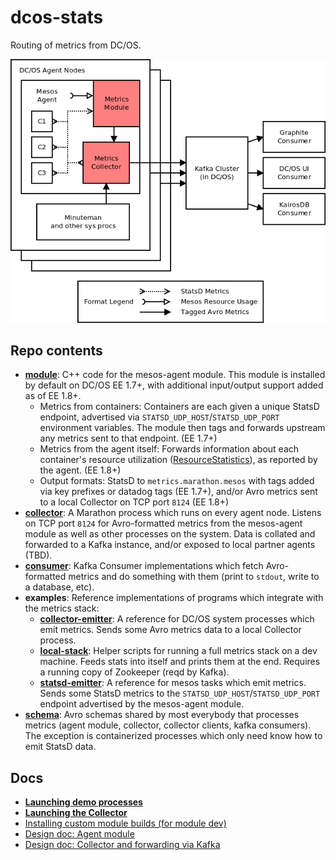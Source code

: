# dcos-stats

Routing of metrics from DC/OS.

![architecture diagram](architecture.png)

## Repo contents

- **[module](module/)**: C++ code for the mesos-agent module. This module is installed by default on DC/OS EE 1.7+, with additional input/output support added as of EE 1.8+.
  - Metrics from containers: Containers are each given a unique StatsD endpoint, advertised via `STATSD_UDP_HOST`/`STATSD_UDP_PORT` environment variables. The module then tags and forwards upstream any metrics sent to that endpoint. (EE 1.7+)
  - Metrics from the agent itself: Forwards information about each container's resource utilization ([ResourceStatistics](https://github.com/apache/mesos/blob/master/include/mesos/mesos.proto#L908)), as reported by the agent. (EE 1.8+)
  - Output formats: StatsD to `metrics.marathon.mesos` with tags added via key prefixes or datadog tags (EE 1.7+), and/or Avro metrics sent to a local Collector on TCP port `8124` (EE 1.8+)
- **[collector](collector/)**: A Marathon process which runs on every agent node. Listens on TCP port `8124` for Avro-formatted metrics from the mesos-agent module as well as other processes on the system. Data is collated and forwarded to a Kafka instance, and/or exposed to local partner agents (TBD).
- **[consumer](consumer/)**: Kafka Consumer implementations which fetch Avro-formatted metrics and do something with them (print to `stdout`, write to a database, etc).
- **examples**: Reference implementations of programs which integrate with the metrics stack:
  - **[collector-emitter](examples/collector-emitter/)**: A reference for DC/OS system processes which emit metrics. Sends some Avro metrics data to a local Collector process.
  - **[local-stack](examples/local-stack/)**: Helper scripts for running a full metrics stack on a dev machine. Feeds stats into itself and prints them at the end. Requires a running copy of Zookeeper (reqd by Kafka).
  - **[statsd-emitter](examples/statsd-emitter/)**: A reference for mesos tasks which emit metrics. Sends some StatsD metrics to the `STATSD_UDP_HOST`/`STATSD_UDP_PORT` endpoint advertised by the mesos-agent module.
- **[schema](schema/)**: Avro schemas shared by most everybody that processes metrics (agent module, collector, collector clients, kafka consumers). The exception is containerized processes which only need know how to emit StatsD data.

## Docs

- **[Launching demo processes](DEMO.md)**
- **[Launching the Collector](collector/README.md)**
- [Installing custom module builds (for module dev)](module/README.md)
- [Design doc: Agent module](https://docs.google.com/document/d/11XZF8600Fqfw_yY9YeSh-rX2jJVN4rjw_oQuJFkvlwM/edit#)
- [Design doc: Collector and forwarding via Kafka](https://docs.google.com/document/d/1aJifYTMrmuHnh_zpt8eLbsaU1WP_Fw3M8OvqRf0B6nE/edit#)
